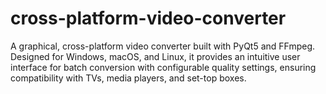 # cross-platform-video-converter
A graphical, cross-platform video converter built with PyQt5 and FFmpeg. Designed for Windows, macOS, and Linux, it provides an intuitive user interface for batch conversion with configurable quality settings, ensuring compatibility with TVs, media players, and set-top boxes.
